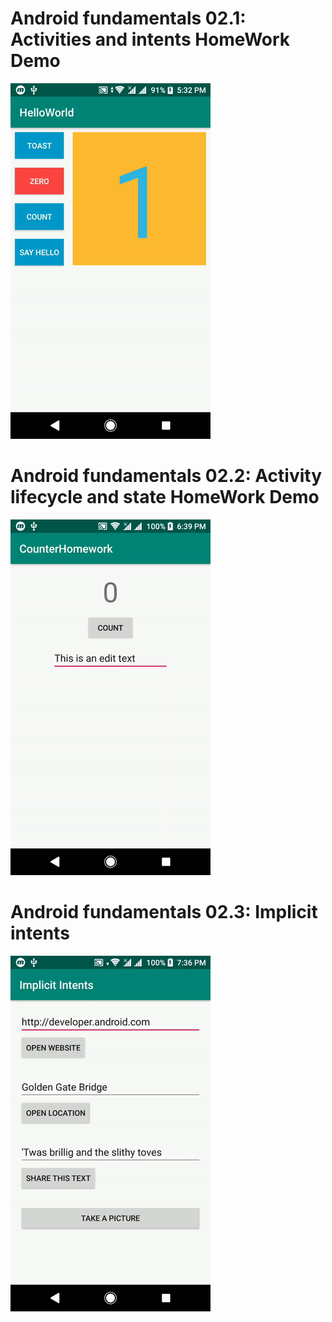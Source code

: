 # Android fundamentals 02.1: Activities and intents HomeWork Demo
![Demo](gif/homework.gif)

# Android fundamentals 02.2: Activity lifecycle and state HomeWork Demo
![Demo](gif/counterhomework.gif)

# Android fundamentals 02.3: Implicit intents
![Demo](gif/implicitintents.gif)
